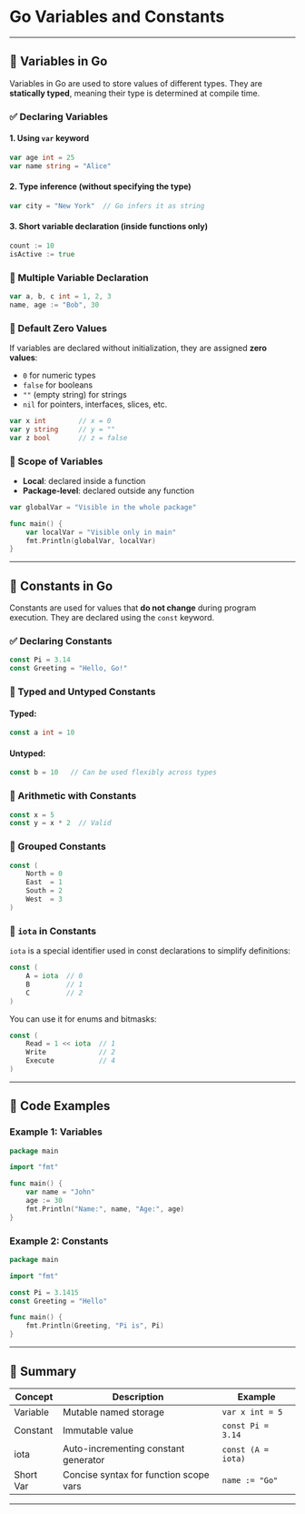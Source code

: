 # Go Variables and Constants


---

## 🔸 Variables in Go

Variables in Go are used to store values of different types. They are **statically typed**, meaning their type is determined at compile time.

### ✅ Declaring Variables

#### 1. Using `var` keyword

```go
var age int = 25
var name string = "Alice"
```

#### 2. Type inference (without specifying the type)

```go
var city = "New York"  // Go infers it as string
```

#### 3. Short variable declaration (inside functions only)

```go
count := 10
isActive := true
```

### 📌 Multiple Variable Declaration

```go
var a, b, c int = 1, 2, 3
name, age := "Bob", 30
```

### 📌 Default Zero Values

If variables are declared without initialization, they are assigned **zero values**:

* `0` for numeric types
* `false` for booleans
* `""` (empty string) for strings
* `nil` for pointers, interfaces, slices, etc.

```go
var x int        // x = 0
var y string     // y = ""
var z bool       // z = false
```

### 📌 Scope of Variables

* **Local**: declared inside a function
* **Package-level**: declared outside any function

```go
var globalVar = "Visible in the whole package"

func main() {
    var localVar = "Visible only in main"
    fmt.Println(globalVar, localVar)
}
```

---

## 🔸 Constants in Go

Constants are used for values that **do not change** during program execution. They are declared using the `const` keyword.

### ✅ Declaring Constants

```go
const Pi = 3.14
const Greeting = "Hello, Go!"
```

### 🔸 Typed and Untyped Constants

#### Typed:

```go
const a int = 10
```

#### Untyped:

```go
const b = 10   // Can be used flexibly across types
```

### 📌 Arithmetic with Constants

```go
const x = 5
const y = x * 2  // Valid
```

### 📌 Grouped Constants

```go
const (
    North = 0
    East  = 1
    South = 2
    West  = 3
)
```

### 📌 `iota` in Constants

`iota` is a special identifier used in const declarations to simplify definitions:

```go
const (
    A = iota  // 0
    B         // 1
    C         // 2
)
```

You can use it for enums and bitmasks:

```go
const (
    Read = 1 << iota  // 1
    Write             // 2
    Execute           // 4
)
```

---

## 🧪 Code Examples

### Example 1: Variables

```go
package main

import "fmt"

func main() {
    var name = "John"
    age := 30
    fmt.Println("Name:", name, "Age:", age)
}
```

### Example 2: Constants

```go
package main

import "fmt"

const Pi = 3.1415
const Greeting = "Hello"

func main() {
    fmt.Println(Greeting, "Pi is", Pi)
}
```

---

## 📌 Summary

| Concept   | Description                            | Example            |
| --------- | -------------------------------------- | ------------------ |
| Variable  | Mutable named storage                  | `var x int = 5`    |
| Constant  | Immutable value                        | `const Pi = 3.14`  |
| iota      | Auto-incrementing constant generator   | `const (A = iota)` |
| Short Var | Concise syntax for function scope vars | `name := "Go"`     |

---
